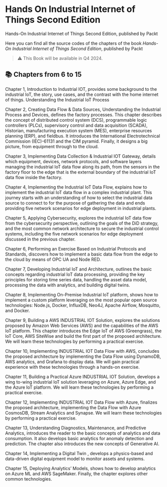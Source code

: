# Hands On Industrial Internet of Things Second Edition
Hands-On Industrial Internet of Things Second Edition, published by Packt

Here you can find all the source codes of the chapters of the book _Hands-On Industrial Internet of Things Second Edition_, published by Packt

> :warning: This Book will be available in Q4 2024.

## :books: Chapters from 6 to 15
Chapter 1, Introduction to Industrial IOT, provides some background to the industrial IoT, the story, use cases, and the contrast with the home internet of things. Understanding the Industrial IoT Process 

Chapter 2, Creating Data Flow & Data Sources, Understanding the Industrial Process and Devices, defines the factory processes. This chapter describes the concept of distributed control system (DCS), programmable logic controllers (PLCs), supervisory control and data acquisition (SCADA), Historian, manufacturing execution system (MES), enterprise resources planning (ERP), and fieldbus. It introduces the International Electrotechnical Commission (IEC)-61131 and the CIM pyramid. Finally, it designs a big picture, from equipment through to the cloud. 

Chapter 3, Implementing Data Collection & Industrial IOT Gateway, details which equipment, devices, network protocols, and software layers managing the industrial IoT data flow along its path, from the sensors in the factory floor to the edge that is the external boundary of the industrial IoT data flow inside the factory. 

Chapter 4, Implementing the Industrial IoT Data Flow, explains how to implement the industrial IoT data flow in a complex industrial plant. This journey starts with an understanding of how to select the industrial data source to connect to for the purpose of gathering the data and ends providing five network scenarios for edge deployment in industrial plants. 

Chapter 5, Applying Cybersecurity, explores the industrial IoT data flow from the cybersecurity perspective, outlining the goals of the DiD strategy, and the most common network architecture to secure the industrial control systems, including the five network scenarios for edge deployment discussed in the previous chapter. 

Chapter 6, Performing an Exercise Based on Industrial Protocols and Standards, discovers how to implement a basic data flow from the edge to the cloud by means of OPC UA and Node RED. 

Chapter 7, Developing Industrial IoT and Architecture, outlines the basic concepts regarding industrial IoT data processing, providing the key principles for storing time series data, handling the asset data model, processing the data with analytics, and building digital twins. 

Chapter 8, Implementing On-Premise Industrial IoT platform, shows how to implement a custom platform leveraging on the most popular open source technologies: Node.js, Docker, InfluxDB, Neo4J, Apache Airflow, Mosquitto, and Docker. 

Chapter 9, Building a AWS INDUSTRIAL IOT Solution, explores the solutions proposed by Amazon Web Services (AWS) and the capabilities of the AWS IoT platform. This chapter introduces the Edge IoT of AWS (Greengrass), the IoT Core, AWS SiteWise and build the first part of the proposed architecture. We will learn these technologies by performing a practical exercise. 

Chapter 10, Implementing INDUSTRIAL IOT Data Flow with AWS, concludes the proposed architecture by implementing the Data Flow using DynamoDB, AWS analytics, and Grafana to display data. We will gain practical experience with these technologies through a hands-on exercise. 

Chapter 11, Building a Practical Azure INDUSTRIAL IOT Solution, develops a wing to-wing industrial IoT solution leveraging on Azure, Azure Edge, and the Azure IoT platform. We will learn these technologies by performing a practical exercise. 

Chapter 12, Implementing INDUSTRIAL IOT Data Flow with Azure, finalizes the proposed architecture, implementing the Data Flow with Azure CosmosDB, Stream Analytics and Synapse. We will learn these technologies by performing a practical exercise. 

Chapter 13, Understanding Diagnostics, Maintenance, and Predictive Analytics, introduces the reader to the basic concepts of analytics and data consumption. It also develops basic analytics for anomaly detection and prediction. The chapter also introduces the new concepts of Generative AI. 

Chapter 14, Implementing a Digital Twin , develops a physics-based and data-driven digital equipment model to monitor assets and systems. 

Chapter 15, Deploying Analytics’ Models, shows how to develop analytics on Azure ML and AWS SageMaker. Finally, the chapter explores other common technologies. 
